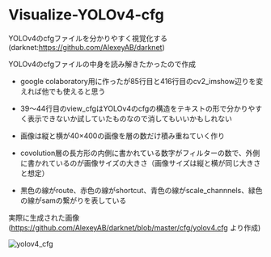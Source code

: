 # Visualize-YOLOv4-cfg
YOLOv4のcfgファイルを分かりやすく視覚化する
(darknet:https://github.com/AlexeyAB/darknet)

YOLOv4のcfgファイルの中身を読み解きたかったので作成

- google colaboratory用に作ったが85行目と416行目のcv2_imshow辺りを変えれば他でも使えると思う

- 39～44行目のview_cfgはYOLOv4のcfgの構造をテキストの形で分かりやすく表示できないか試していたものなので消してもいいかもしれない

- 画像は縦と横が40×400の画像を層の数だけ積み重ねていく作り
- covolution層の長方形の内側に書かれている数字がフィルターの数で、外側に書かれているのが画像サイズの大きさ（画像サイズは縦と横が同じ大きさと想定）
- 黒色の線がroute、赤色の線がshortcut、青色の線がscale_channnels、緑色の線がsamの繋がりを表している

実際に生成された画像 (https://github.com/AlexeyAB/darknet/blob/master/cfg/yolov4.cfg より作成)


![yolov4_cfg](https://user-images.githubusercontent.com/79752527/148654137-137643e8-51e4-4abf-bc02-70b21eddb92b.png)
